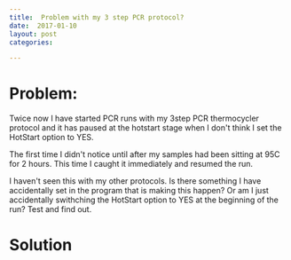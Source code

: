 ```yaml
---
title:  Problem with my 3 step PCR protocol?
date:  2017-01-10
layout: post
categories:

---
```

# Problem:

Twice now I have started PCR runs with my 3step PCR thermocycler protocol and it has paused at the hotstart stage when I don't think I set the HotStart option to YES.

The first time I didn't notice until after my samples had been sitting at 95C for 2 hours. This time I caught it immediately and resumed the run.

I haven't seen this with my other protocols. Is there something I have accidentally set in the program that is making this happen? Or am I just accidentally swithching the HotStart option to YES at the beginning of the run?  Test and find out.

# Solution
